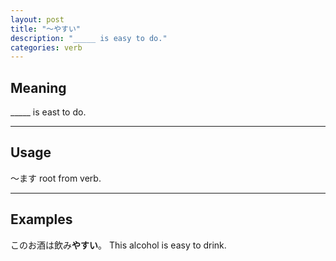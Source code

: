 ```yaml
---
layout: post
title: "〜やすい"
description: "_____ is easy to do."
categories: verb
---
```


## Meaning

_____ is east to do.

---

## Usage

〜ます root from verb.

---

## Examples

このお酒は飲み**やすい**。
This alcohol is easy to drink.